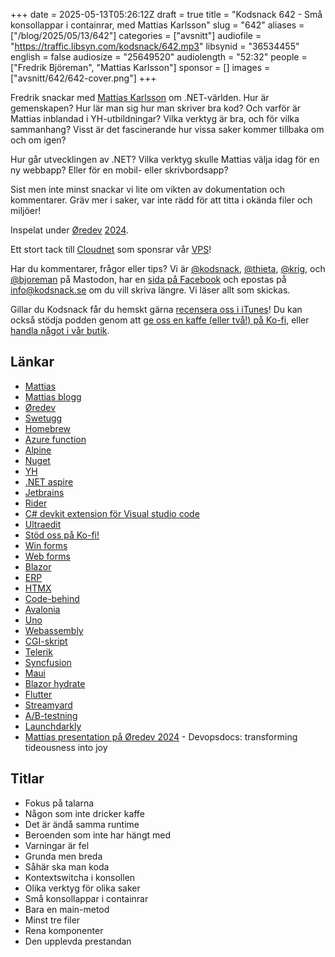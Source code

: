 +++
date = 2025-05-13T05:26:12Z
draft = true
title = "Kodsnack 642 - Små konsollappar i containrar, med Mattias Karlsson"
slug = "642"
aliases = ["/blog/2025/05/13/642"]
categories = ["avsnitt"]
audiofile = "https://traffic.libsyn.com/kodsnack/642.mp3"
libsynid = "36534455"
english = false
audiosize = "25649520"
audiolength = "52:32"
people = ["Fredrik Björeman", "Mattias Karlsson"]
sponsor = []
images = ["avsnitt/642/642-cover.png"]
+++

Fredrik snackar med [Mattias Karlsson](https://www.linkedin.com/in/devlead/) om .NET-världen. Hur är gemenskapen? Hur lär man sig hur man skriver bra kod? Och varför är Mattias inblandad i YH-utbildningar? Vilka verktyg är bra, och för vilka sammanhang? Visst är det fascinerande hur vissa saker kommer tillbaka om och om igen?

Hur går utvecklingen av .NET? Vilka verktyg skulle Mattias välja idag för en ny webbapp? Eller för en mobil- eller skrivbordsapp?

Sist men inte minst snackar vi lite om vikten av dokumentation och kommentarer. Gräv mer i saker, var inte rädd för att titta i okända filer och miljöer!

Inspelat under [Øredev](https://oredev.org/) [2024](https://www.youtube.com/playlist?list=PLOUKmSqExtAFpg3krEd6CXr3uIyUgP97b).

Ett stort tack till [Cloudnet](https://www.cloudnet.se) som sponsrar vår [VPS](https://en.wikipedia.org/wiki/Virtual_private_server)!

Har du kommentarer, frågor eller tips? Vi är [@kodsnack](https://social.podsnack.se/@kodsnack), [@thieta](https://6510.nu/@thieta), [@krig](https://6510.nu/@krig), och [@bjoreman](https://toot.cafe/@bjoreman) på Mastodon, har en [sida på Facebook](https://www.facebook.com/) och epostas på [info@kodsnack.se](mailto:info@kodsnack.se) om du vill skriva längre. Vi läser allt som skickas.

Gillar du Kodsnack får du hemskt gärna [recensera oss i iTunes](https://itunes.apple.com/se/podcast/kodsnack/id561631498?l=en)! Du kan också stödja podden genom att <a href="https://ko-fi.com/kodsnack" rel="payment">ge oss en kaffe (eller två!) på Ko-fi</a>, eller [handla något i vår butik](https://shop.spreadshirt.se/kodsnack/).

## Länkar
* [Mattias](https://www.linkedin.com/in/devlead/)
* [Mattias blogg](https://www.devlead.se/)
* [Øredev](https://oredev.org/)
* [Swetugg](https://www.swetugg.se/sthlm-2025)
* [Homebrew](https://brew.sh/)
* [Azure function](https://en.wikipedia.org/wiki/Microsoft_Azure#Function)
* [Alpine](https://en.wikipedia.org/wiki/Alpine_Linux)
* [Nuget](https://en.wikipedia.org/wiki/NuGet)
* [YH](https://sv.wikipedia.org/wiki/Yrkesh%C3%B6gskola_i_Sverige)
* [.NET aspire](https://learn.microsoft.com/en-us/dotnet/aspire/get-started/aspire-overview)
* [Jetbrains](https://en.wikipedia.org/wiki/JetBrains)
* [Rider](https://www.jetbrains.com/rider/)
* [C# devkit extension för Visual studio code](https://marketplace.visualstudio.com/items?itemName=ms-dotnettools.csdevkit)
* [Ultraedit](https://en.wikipedia.org/wiki/UltraEdit)
* [Stöd oss på Ko-fi!](https://ko-fi.com/kodsnack)
* [Win forms](https://en.wikipedia.org/wiki/Windows_Forms)
* [Web forms](https://en.wikipedia.org/wiki/ASP.NET_Web_Forms)
* [Blazor](https://en.wikipedia.org/wiki/Blazor)
* [ERP](https://en.wikipedia.org/wiki/Enterprise_resource_planning)
* [HTMX](https://en.wikipedia.org/wiki/Htmx)
* [Code-behind](https://en.wiktionary.org/wiki/code-behind)
* [Avalonia](https://en.wikipedia.org/wiki/Avalonia_%28software_framework%29)
* [Uno](https://platform.uno/)
* [Webassembly](https://en.wikipedia.org/wiki/WebAssembly)
* [CGI-skript](https://en.wikipedia.org/wiki/Common_Gateway_Interface)
* [Telerik](https://en.wikipedia.org/wiki/Telerik)
* [Syncfusion](https://www.syncfusion.com/)
* [Maui](https://dotnet.microsoft.com/en-us/apps/maui)
* [Blazor hydrate](https://devblogs.microsoft.com/dotnet/asp-net-core-updates-in-net-6-preview-2/#preserve-prerendered-state-in-blazor-apps)
* [Flutter](https://flutter.dev/)
* [Streamyard](https://streamyard.com/)
* [A/B-testning](https://en.wikipedia.org/wiki/A/B_testing)
* [Launchdarkly](https://launchdarkly.com/)
* [Mattias presentation på Øredev 2024](https://www.youtube.com/watch?v=zHX9YPBEYMo&list=PLOUKmSqExtAFpg3krEd6CXr3uIyUgP97b&index=16) - Devopsdocs: transforming tideousness into joy

## Titlar
* Fokus på talarna
* Någon som inte dricker kaffe
* Det är ändå samma runtime
* Beroenden som inte har hängt med
* Varningar är fel
* Grunda men breda
* Såhär ska man koda
* Kontextswitcha i konsollen
* Olika verktyg för olika saker
* Små konsollappar i containrar
* Bara en main-metod
* Minst tre filer
* Rena komponenter
* Den upplevda prestandan